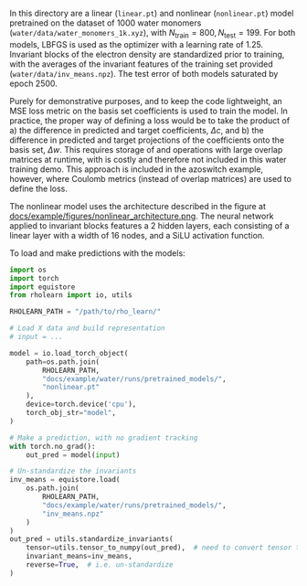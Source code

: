 In this directory are a linear (`linear.pt`) and nonlinear (`nonlinear.pt`)
model pretrained on the dataset of 1000 water monomers
(`water/data/water_monomers_1k.xyz`), with $N_{\text{train}} = 800,
N_{\text{test}} = 199$. For both models, LBFGS is used as the optimizer with a
learning rate of 1.25. Invariant blocks of the electron density are standardized
prior to training, with the averages of the invariant features of the training
set provided (`water/data/inv_means.npz`). The test error of both models
saturated by epoch 2500.

Purely for demonstrative purposes, and to keep the code lightweight, an MSE loss
metric on the basis set coefficients is used to train the model. In practice,
the proper way of defining a loss would be to take the product of a) the
difference in predicted and target coefficients, $\Delta c$, and b) the
difference in predicted and target projections of the coefficients onto the
basis set, $\Delta w$. This requires storage of and operations with large
overlap matrices at runtime, with is costly and therefore not included in this
water training demo. This approach is included in the azoswitch example,
however, where Coulomb metrics (instead of overlap matrices) are used to define
the loss.

The nonlinear model uses the architecture described in the figure at
[docs/example/figures/nonlinear_architecture.png](https://github.com/m-stack-org/rho_learn/blob/main/docs/example/figures/nonlinear_architecture.png).
The neural network applied to invariant blocks features a 2 hidden layers, each
consisting of a linear layer with a width of 16 nodes, and a SiLU activation
function.


To load and make predictions with the models:

```py
import os
import torch
import equistore
from rholearn import io, utils

RHOLEARN_PATH = "/path/to/rho_learn/"

# Load X data and build representation
# input = ...

model = io.load_torch_object(
    path=os.path.join(
        RHOLEARN_PATH, 
        "docs/example/water/runs/pretrained_models/", 
        "nonlinear.pt"
    ),
    device=torch.device('cpu'),
    torch_obj_str="model",
)

# Make a prediction, with no gradient tracking 
with torch.no_grad():
    out_pred = model(input)

# Un-standardize the invariants
inv_means = equistore.load(
    os.path.join(
        RHOLEARN_PATH, 
        "docs/example/water/runs/pretrained_models/", 
        "inv_means.npz"
    )
)
out_pred = utils.standardize_invariants(
    tensor=utils.tensor_to_numpy(out_pred),  # need to convert tensor to numpy
    invariant_means=inv_means,
    reverse=True,  # i.e. un-standardize
)
```